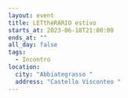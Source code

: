 ```yaml
---
layout: event
title: LETthèRARIO estivo
starts_at: 2023-06-18T21:00:00
ends_at: ""
all_day: false
tags:
  - Incontro
location:
  city: "Abbiategrasso "
  address: "Castello Visconteo "
---
```

